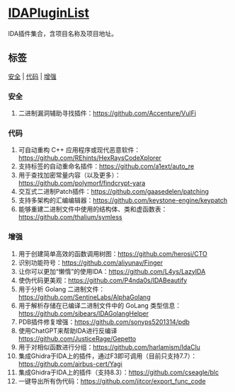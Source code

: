 # **[IDAPluginList](https://github.com/HACK-THE-WORLD/IDAPluginList)**

IDA插件集合，含项目名称及项目地址。

## 标签

[安全](#安全) \| [代码](#代码) \| [增强](#增强)

### 安全

1. 二进制漏洞辅助寻找插件：https://github.com/Accenture/VulFi

### 代码

1. 可自动重构 C++ 应用程序或现代恶意软件：https://github.com/REhints/HexRaysCodeXplorer
2. 支持标签的自动重命名插件：https://github.com/a1ext/auto_re
3. 用于查找加密常量内容（以及更多）：https://github.com/polymorf/findcrypt-yara
4. 交互式二进制Patch插件：https://github.com/gaasedelen/patching
5. 支持多架构的汇编编辑器：https://github.com/keystone-engine/keypatch
6. 能够重建二进制文件中使用的结构体、类和虚函数表：https://github.com/thalium/symless

### 增强

1. 用于创建简单高效的函数调用树图：https://github.com/herosi/CTO
2. 识别功能符号：https://github.com/aliyunav/Finger
3. 让你可以更加“懒惰”的使用IDA：https://github.com/L4ys/LazyIDA
4. 使伪代码更美观：https://github.com/P4nda0s/IDABeautify
5. 用于分析 Golang 二进制文件：https://github.com/SentineLabs/AlphaGolang
6. 用于解析存储在已编译二进制文件中的 GoLang 类型信息：https://github.com/sibears/IDAGolangHelper
7. PDB插件修复增强：https://github.com/sonyps5201314/pdb
8. 使用ChatGPT来帮助IDA进行反编译 https://github.com/JusticeRage/Gepetto
9. 用于对相似函数进行分组：https://github.com/harlamism/IdaClu
10. 集成Ghidra于IDA上的插件，通过F3即可调用（目前只支持7.7）：https://github.com/airbus-cert/Yagi
11. 集成Ghidra于IDA上的插件（支持8.3）：https://github.com/cseagle/blc
12. 一键导出所有伪代码：https://github.com/jitcor/export_func_code
